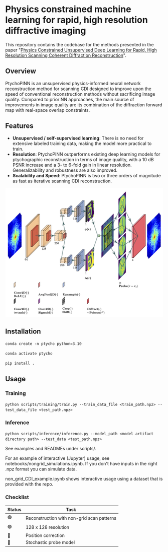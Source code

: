 # Physics constrained machine learning for rapid, high resolution diffractive imaging

This repository contains the codebase for the methods presented in the paper "[Physics Constrained Unsupervised Deep Learning for Rapid, High Resolution Scanning Coherent Diffraction Reconstruction](https://www.nature.com/articles/s41598-023-48351-7)". 

## Overview
PtychoPINN is an unsupervised physics-informed neural network reconstruction method for scanning CDI designed to improve upon the speed of conventional reconstruction methods without sacrificing image quality. Compared to prior NN approaches, the main source of improvements in image quality are its combination of the diffraction forward map with real-space overlap constraints.

## Features
- **Unsupervised / self-supervised learning**: There is no need for extensive labeled training data, making the model more practical to train.
- **Resolution**: PtychoPINN outperforms existing deep learning models for ptychographic reconstruction in terms of image quality, with a 10 dB PSNR increase and a 3- to 6-fold gain in linear resolution. Generalizability and robustness are also improved.
- **Scalability and Speed**: PtychoPINN is two or three orders of magnitude as fast as iterative scanning CDI reconstruction.

![Architecture diagram](diagram/lett.png)
<!---
*Fig. 1: Caption for the figure.*
 -->


## Installation
`conda create -n ptycho python=3.10`

`conda activate ptycho`

`pip install .`

## Usage
### Training
`python scripts/training/train.py --train_data_file <train_path.npz> --test_data_file <test_path.npz>`


### Inference 
`python scripts/inference/inference.py --model_path <model artifact directory path> --test_data <test_path.npz>`

See examples and READMEs under scripts/.

For an example of interactive (Jupyter) usage, see notebooks/nongrid_simulations.ipynb. If you don't have inputs in the right .npz format you can simulate data.

non_grid_CDI_example.ipynb shows interactive usage using a dataset that is provided with the repo.

### Checklist
| Status | Task |
|--------|------|
| 🟢 | Reconstruction with non-grid scan patterns |
| 🟢 | 128 x 128 resolution |
| 🔴 | Position correction |
| 🔴 | Stochastic probe model |

<!-- 
* subpixel convolution (Depth-to-space)
* make the model robust to arbitrary scaling/incorrect normalization of the diffracted intensity
* other ideas: fft based loss, gradient loss, vq-vae https://www.tensorflow.org/tutorials/generative/style_transfer#define_content_and_style_representations
* probe-based vs reconstruction-based support?

* Fully Convolutional Networks for Semantic Segmentation, explore and discuss. Make a slide explaining the idea.
* Try MC Dropout https://arxiv.org/pdf/1511.02680.pdf
* read deep ensembles https://arxiv.org/pdf/1612.01474.pdf

* hard constraint on diffraction norm using projection, consider tf.keras.constraints.MinMaxNorm
* stochastic probe
* probe symmetry consequences
* add an object normalization layer that uses the L2 norm
* how do super resolution models handle high resolutions?
* shift invariance
* grid permutation
* fourier ring correlation

* characterize robustness impact of Poisson likelihood vs. MAE
 -->

